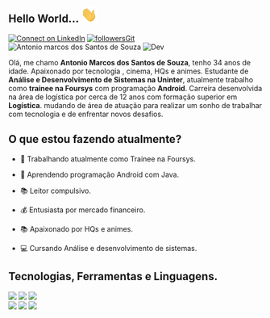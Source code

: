 ## Hello World...  <img src="https://github.com/Antonio-Marcos86/Antonio-Marcos86/blob/main/hey.gif?raw=true" width="32px">

[![Connect on LinkedIn](https://img.shields.io/badge/--linkedin?label=LinkedIn&logo=LinkedIn&style=social)](https://www.linkedin.com/in/ant%C3%B4nio-marcos-dos-santos-de-souza-0308781b6/) [![followersGit](https://img.shields.io/github/followers/Antonio-Marcos86?style=social)](https://github.com/Antonio-Marcos86)<img src="https://komarev.com/ghpvc/?username=Antonio-Marcos86&label=Profile%20views&color=0e75b6&style=social" alt="Antonio marcos dos Santos de Souza" /> ![Dev](https://img.shields.io/badge/Dev-Antonio%20Marcos-orange)

Olá, me chamo **Antonio Marcos dos Santos de Souza**, tenho 34 anos de idade. Apaixonado por tecnologia , cinema, HQs e animes.
Estudante de **Análise e Desenvolvimento de Sistemas na Uninter**, atualmente trabalho como **trainee na Foursys** com programação **Android**. Carreira desenvolvida na área de logística por cerca de 12 anos com formação superior em **Logística**. mudando de área de atuação para realizar um sonho de trabalhar com tecnologia e de enfrentar novos desafios.

## O que estou fazendo atualmente?
- 🏢 Trabalhando atualmente como Trainee na Foursys.

- 📓 Aprendendo programação Android com Java.

- 📚 Leitor compulsivo.

- 💰 Entusiasta por mercado financeiro.

- 📚 Apaixonado por HQs e animes.

- 💻 Cursando Análise e desenvolvimento de sistemas.

## Tecnologias, Ferramentas e Linguagens.

<code><img width="30%" src="https://www.vectorlogo.zone/logos/visualstudio_code/visualstudio_code-ar21.svg"></code>
<code><img width="30%" src="https://www.vectorlogo.zone/logos/git-scm/git-scm-ar21.svg"></code>
<code><img width="30%" src="https://www.vectorlogo.zone/logos/github/github-ar21.svg"></code>
<br />
<code><img width="30%" src="https://www.vectorlogo.zone/logos/java/java-ar21.svg"></code>
<code><img width="30%" src="https://www.vectorlogo.zone/logos/android/android-ar21.svg"></code>
<code><img width="30%" src="https://www.vectorlogo.zone/logos/commonmark/commonmark-ar21.svg"></code>



